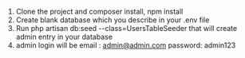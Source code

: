 1. Clone the project and composer install, npm install
2. Create blank database which you describe in your .env file
3. Run php artisan db:seed --class=UsersTableSeeder that will create admin entry in your database
4. admin login will be
    email : admin@admin.com
    password: admin123

